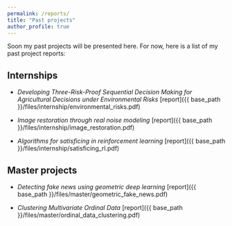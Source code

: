 ```yaml
---
permalink: /reports/
title: "Past projects"
author_profile: true
---
```


Soon my past projects will be presented here. For now, here is a list of my past project reports:

## Internships

* *Developing Three-Risk-Proof Sequential Decision Making for Agricultural Decisions under Environmental Risks* [report]({{ base_path }}/files/internship/environmental_risks.pdf)

* *Image restoration through real noise modeling* [report]({{ base_path }}/files/internship/image_restoration.pdf)

* *Algorithms for satisficing in reinforcement learning* [report]({{ base_path }}/files/internship/satisficing_rl.pdf)

## Master projects

* *Detecting fake news using geometric deep learning* [report]({{ base_path }}/files/master/geometric_fake_news.pdf)

* *Clustering Multivariate Ordinal Data* [report]({{ base_path }}/files/master/ordinal_data_clustering.pdf)
